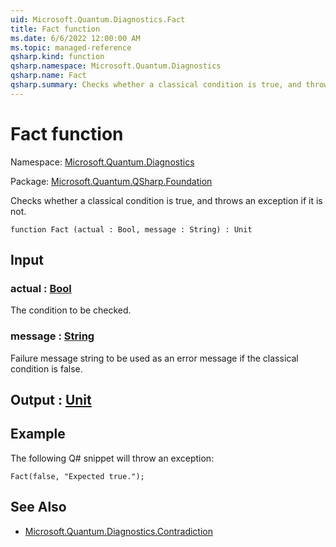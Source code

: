 ```yaml
---
uid: Microsoft.Quantum.Diagnostics.Fact
title: Fact function
ms.date: 6/6/2022 12:00:00 AM
ms.topic: managed-reference
qsharp.kind: function
qsharp.namespace: Microsoft.Quantum.Diagnostics
qsharp.name: Fact
qsharp.summary: Checks whether a classical condition is true, and throws an exception if it is not.
---
```


# Fact function

Namespace: [Microsoft.Quantum.Diagnostics](xref:Microsoft.Quantum.Diagnostics)

Package: [Microsoft.Quantum.QSharp.Foundation](https://nuget.org/packages/Microsoft.Quantum.QSharp.Foundation)


Checks whether a classical condition is true, and throws an exception if it is not.

```qsharp
function Fact (actual : Bool, message : String) : Unit
```


## Input

### actual : [Bool](xref:microsoft.quantum.qsharp.valueliterals#bool-literals)

The condition to be checked.


### message : [String](xref:microsoft.quantum.qsharp.valueliterals#string-literals)

Failure message string to be used as an error message if the classicalcondition is false.



## Output : [Unit](xref:microsoft.quantum.qsharp.valueliterals#unit-literal)



## Example

The following Q# snippet will throw an exception:```qsharpFact(false, "Expected true.");```

## See Also

- [Microsoft.Quantum.Diagnostics.Contradiction](xref:Microsoft.Quantum.Diagnostics.Contradiction)